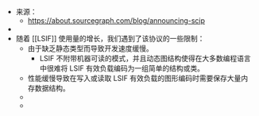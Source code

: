 - 来源：
	- https://about.sourcegraph.com/blog/announcing-scip
-
- 随着 [[LSIF]] 使用量的增长，我们遇到了该协议的一些限制：
	- 由于缺乏静态类型而导致开发速度缓慢。
		- LSIF 不附带机器可读的模式，并且动态图结构使得在大多数编程语言中很难将 LSIF 有效负载编码为一组简单的结构或类。
	- 性能缓慢导致在写入或读取 LSIF 有效负载的图形编码时需要保存大量内存数据结构。
	-
	-